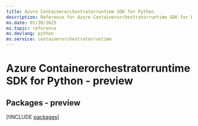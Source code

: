 ```yaml
---
title: Azure Containerorchestratorruntime SDK for Python
description: Reference for Azure Containerorchestratorruntime SDK for Python
ms.date: 01/30/2025
ms.topic: reference
ms.devlang: python
ms.service: containerorchestratorruntime
---
```

# Azure Containerorchestratorruntime SDK for Python - preview
## Packages - preview
[!INCLUDE [packages](containerorchestratorruntime-index.md)]